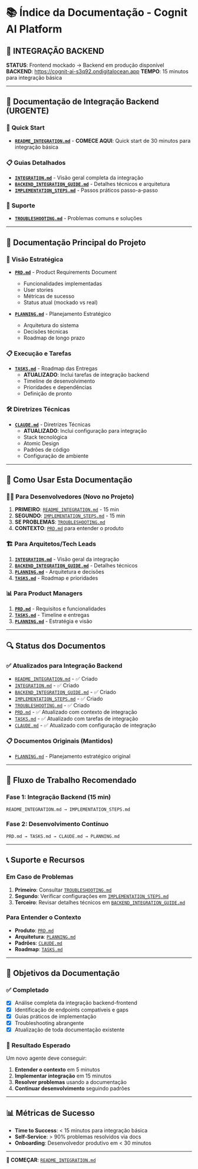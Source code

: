 # 📚 Índice da Documentação - Cognit AI Platform

## 🚨 **INTEGRAÇÃO BACKEND**

**STATUS**: Frontend mockado → Backend em produção disponível
**BACKEND**: https://cognit-ai-s3q92.ondigitalocean.app
**TEMPO**: 15 minutos para integração básica

---

## 🔗 **Documentação de Integração Backend** (URGENTE)

### 🚀 **Quick Start**
- **[`README_INTEGRATION.md`](./README_INTEGRATION.md)** - **COMECE AQUI**: Quick start de 30 minutos para integração básica

### 📋 **Guias Detalhados**
- **[`INTEGRATION.md`](./INTEGRATION.md)** - Visão geral completa da integração
- **[`BACKEND_INTEGRATION_GUIDE.md`](./BACKEND_INTEGRATION_GUIDE.md)** - Detalhes técnicos e arquitetura
- **[`IMPLEMENTATION_STEPS.md`](./IMPLEMENTATION_STEPS.md)** - Passos práticos passo-a-passo

### 🔧 **Suporte**
- **[`TROUBLESHOOTING.md`](./TROUBLESHOOTING.md)** - Problemas comuns e soluções

---

## 📖 **Documentação Principal do Projeto**

### 🎯 **Visão Estratégica**
- **[`PRD.md`](./PRD.md)** - Product Requirements Document
  - Funcionalidades implementadas
  - User stories
  - Métricas de sucesso
  - Status atual (mockado vs real)

- **[`PLANNING.md`](./PLANNING.md)** - Planejamento Estratégico
  - Arquitetura do sistema
  - Decisões técnicas
  - Roadmap de longo prazo

### 📋 **Execução e Tarefas**
- **[`TASKS.md`](./TASKS.md)** - Roadmap das Entregas
  - **ATUALIZADO**: Inclui tarefas de integração backend
  - Timeline de desenvolvimento
  - Prioridades e dependências
  - Definição de pronto

### 🛠️ **Diretrizes Técnicas**
- **[`CLAUDE.md`](./CLAUDE.md)** - Diretrizes Técnicas
  - **ATUALIZADO**: Inclui configuração para integração
  - Stack tecnológica
  - Atomic Design
  - Padrões de código
  - Configuração de ambiente

---

## 🎯 **Como Usar Esta Documentação**

### 👨‍💻 **Para Desenvolvedores (Novo no Projeto)**
1. **PRIMEIRO**: [`README_INTEGRATION.md`](./README_INTEGRATION.md) - 15 min
2. **SEGUNDO**: [`IMPLEMENTATION_STEPS.md`](./IMPLEMENTATION_STEPS.md) - 15 min
3. **SE PROBLEMAS**: [`TROUBLESHOOTING.md`](./TROUBLESHOOTING.md)
4. **CONTEXTO**: [`PRD.md`](./PRD.md) para entender o produto

### 🏗️ **Para Arquitetos/Tech Leads**
1. **[`INTEGRATION.md`](./INTEGRATION.md)** - Visão geral da integração
2. **[`BACKEND_INTEGRATION_GUIDE.md`](./BACKEND_INTEGRATION_GUIDE.md)** - Detalhes técnicos
3. **[`PLANNING.md`](./PLANNING.md)** - Arquitetura e decisões
4. **[`TASKS.md`](./TASKS.md)** - Roadmap e prioridades

### 📊 **Para Product Managers**
1. **[`PRD.md`](./PRD.md)** - Requisitos e funcionalidades
2. **[`TASKS.md`](./TASKS.md)** - Timeline e entregas
3. **[`PLANNING.md`](./PLANNING.md)** - Estratégia e visão

---

## 🔍 **Status dos Documentos**

### ✅ **Atualizados para Integração Backend**
- [`README_INTEGRATION.md`](./README_INTEGRATION.md) - ✅ Criado
- [`INTEGRATION.md`](./INTEGRATION.md) - ✅ Criado
- [`BACKEND_INTEGRATION_GUIDE.md`](./BACKEND_INTEGRATION_GUIDE.md) - ✅ Criado
- [`IMPLEMENTATION_STEPS.md`](./IMPLEMENTATION_STEPS.md) - ✅ Criado
- [`TROUBLESHOOTING.md`](./TROUBLESHOOTING.md) - ✅ Criado
- [`PRD.md`](./PRD.md) - ✅ Atualizado com contexto de integração
- [`TASKS.md`](./TASKS.md) - ✅ Atualizado com tarefas de integração
- [`CLAUDE.md`](./CLAUDE.md) - ✅ Atualizado com configuração de integração

### 📋 **Documentos Originais (Mantidos)**
- [`PLANNING.md`](./PLANNING.md) - Planejamento estratégico original

---

## 🚀 **Fluxo de Trabalho Recomendado**

### **Fase 1: Integração Backend (15 min)**
```
README_INTEGRATION.md → IMPLEMENTATION_STEPS.md
```

### **Fase 2: Desenvolvimento Contínuo**
```
PRD.md → TASKS.md → CLAUDE.md → PLANNING.md
```

---

## 📞 **Suporte e Recursos**

### **Em Caso de Problemas**
1. **Primeiro**: Consultar [`TROUBLESHOOTING.md`](./TROUBLESHOOTING.md)
2. **Segundo**: Verificar configurações em [`IMPLEMENTATION_STEPS.md`](./IMPLEMENTATION_STEPS.md)
3. **Terceiro**: Revisar detalhes técnicos em [`BACKEND_INTEGRATION_GUIDE.md`](./BACKEND_INTEGRATION_GUIDE.md)

### **Para Entender o Contexto**
- **Produto**: [`PRD.md`](./PRD.md)
- **Arquitetura**: [`PLANNING.md`](./PLANNING.md)
- **Padrões**: [`CLAUDE.md`](./CLAUDE.md)
- **Roadmap**: [`TASKS.md`](./TASKS.md)

---

## 🎯 **Objetivos da Documentação**

### ✅ **Completado**
- [x] Análise completa da integração backend-frontend
- [x] Identificação de endpoints compatíveis e gaps
- [x] Guias práticos de implementação
- [x] Troubleshooting abrangente
- [x] Atualização de toda documentação existente

### 🎯 **Resultado Esperado**
Um novo agente deve conseguir:
1. **Entender o contexto** em 5 minutos
2. **Implementar integração** em 15 minutos
3. **Resolver problemas** usando a documentação
4. **Continuar desenvolvimento** seguindo padrões

---

## 📊 **Métricas de Sucesso**

- **Time to Success**: < 15 minutos para integração básica
- **Self-Service**: > 90% problemas resolvidos via docs
- **Onboarding**: Desenvolvedor produtivo em < 30 minutos

---

**🚀 COMEÇAR**: [`README_INTEGRATION.md`](./README_INTEGRATION.md)

